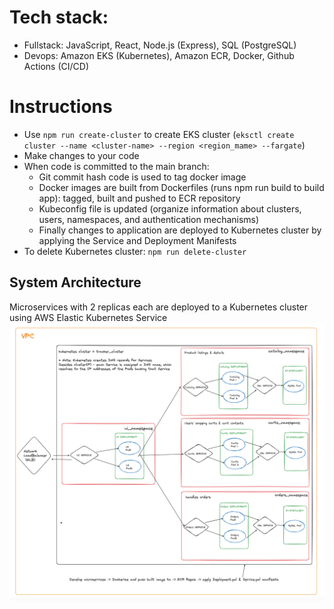 # Tech stack:
- Fullstack: JavaScript, React, Node.js (Express), SQL (PostgreSQL)
- Devops: Amazon EKS (Kubernetes), Amazon ECR, Docker, Github Actions (CI/CD)


# Instructions
- Use `npm run create-cluster` to create EKS cluster (`eksctl create cluster --name <cluster-name> --region <region_mame> --fargate`)
- Make changes to your code 
- When code is committed to the main branch:
    - Git commit hash code is used to tag docker image
    - Docker images are built from Dockerfiles (runs npm run build to build app): tagged, built and pushed to ECR repository
    - Kubeconfig file is updated (organize information about clusters, users, namespaces, and authentication mechanisms)
    - Finally changes to application are deployed to Kubernetes cluster by applying the Service and Deployment Manifests
- To delete Kubernetes cluster: `npm run delete-cluster`

## System Architecture 
Microservices with 2 replicas each are deployed to a Kubernetes cluster using AWS Elastic Kubernetes Service
![kubernetes architecture](src/client/assets/new-tracker-system-architecture.png)
